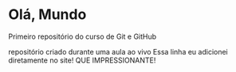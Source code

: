 # Olá, Mundo

Primeiro repositório do curso de Git e GitHub

repositório criado durante uma aula ao vivo
Essa linha eu adicionei diretamente no site! QUE IMPRESSIONANTE!
